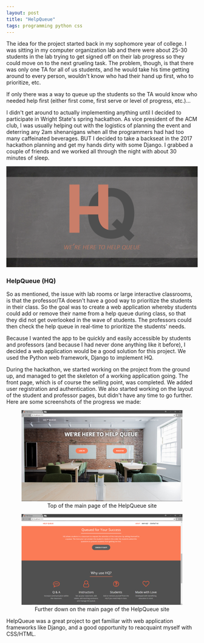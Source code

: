 ```yaml
---
layout: post
title: "HelpQueue"
tags: programming python css
---
```


The idea for the project started back in my sophomore year of college. I was sitting in my computer organization lab and there were about 25-30 students in the lab trying to get signed off on their lab progress so they could move on to the next grueling task. The problem, though, is that there was only one TA for all of us students, and he would take his time getting around to every person, wouldn't know who had their hand up first, who to prioritize, etc.

If only there was a way to queue up the students so the TA would know who needed help first (either first come, first serve or level of progress, etc.)...

I didn't get around to actually implementing anything until I decided to participate in Wright State's spring hackathon. As vice president of the ACM club, I was usually helping out with the logistics of planning the event and deterring any 2am shenanigans when all the programmers had had too many caffeinated beverages. BUT I decided to take a backseat in the 2017 hackathon planning and get my hands dirty with some Django. I grabbed a couple of friends and we worked all through the night with about 30 minutes of sleep.

<center>
  <img src="../images/posts/helpqueue_main.png" style="width: 600px;">
</center>

### HelpQueue (HQ)

So as mentioned, the issue with lab rooms or large interactive classrooms, is that the professor/TA doesn't have a good way to prioritize the students in their class. So the goal was to create a web application whereby students could add or remove their name from a help queue during class, so that they did not get overlooked in the wave of students. The professors could then check the help queue in real-time to prioritize the students' needs.

Because I wanted the app to be quickly and easily accessible by students and professors (and because I had never done anything like it before), I decided a web application would be a good solution for this project. We used the Python web framework, Django to implement HQ.

During the hackathon, we started working on the project from the ground up, and managed to get the skeleton of a working application going. The front page, which is of course the selling point, was completed. We added user registration and authentication. We also started working on the layout of the student and professor pages, but didn't have any time to go further. Here are some screenshots of the progress we made:

<center>
<figure>
  <img src="../images/posts/helpqueue_demo1.png" style="width: 600px;">
  <figcaption>Top of the main page of the HelpQueue site </figcaption>
</figure>
<p></p>

<figure>
  <img src="../images/posts/helpqueue_demo2.png" style="width: 600px;">
  <figcaption>Further down on the main page of the HelpQueue site </figcaption>
</figure>
<p></p>
</center>

HelpQueue was a great project to get familiar with web application frameworks like Django, and a good opportunity to reacquaint myself with CSS/HTML.
